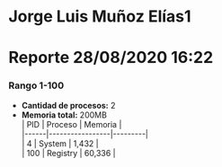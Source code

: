 # Jorge Luis Muñoz Elías1
# Reporte 28/08/2020 16:22
### Rango 1-100  
- **Cantidad de procesos:** 2 
- **Memoria total:** 200MB        
| PID  | Proceso         | Memoria |            
|------|-----------------|---------|     
| 4  | System             | 1,432     |       
| 100  | Registry             | 60,336     |       
